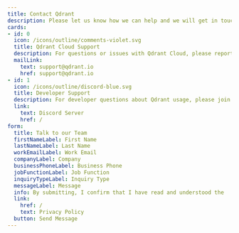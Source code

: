 ```yaml
---
title: Contact Qdrant
description: Please let us know how we can help and we will get in touch with you soon.
cards:
- id: 0
  icon: /icons/outline/comments-violet.svg
  title: Qdrant Cloud Support
  description: For questions or issues with Qdrant Cloud, please report to
  mailLink: 
    text: support@qdrant.io
    href: support@qdrant.io
- id: 1
  icon: /icons/outline/discord-blue.svg
  title: Developer Support
  description: For developer questions about Qdrant usage, please join our
  link: 
    text: Discord Server
    href: /
form:
  title: Talk to our Team
  firstNameLabel: First Name
  lastNameLabel: Last Name
  workEmailLabel: Work Email
  companyLabel: Company
  businessPhoneLabel: Business Phone
  jobFunctionLabel: Job Function
  inquiryTypeLabel: Inquiry Type
  messageLabel: Message
  info: By submitting, I confirm that I have read and understood the
  link: 
    href: /
    text: Privacy Policy
  button: Send Message
---
```


